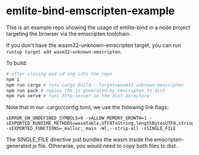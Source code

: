 # emlite-bind-emscripten-example

This is an example repo showing the usage of emlite-bind in a node project targeting the browser via the emscripten toolchain.

If you don't have the wasm32-unknown-emscripten target, you can run `rustup target add wasm32-unknown-emscripten`.

To build:
```bash
# after cloning and cd'ing into the repo
npm i
npm run cargo # runs cargo build --target=wasm32-unknown-emscripten
npm run pack # copies the js generated by emscripten to dist
npm run serve # runs http-server on the dist directory
```

Note that in our .cargo/config.toml, we use the following link flags:
```
sERROR_ON_UNDEFINED_SYMBOLS=0 -sALLOW_MEMORY_GROWTH=1 -sEXPORTED_RUNTIME_METHODS=wasmTable,UTF8ToString,lengthBytesUTF8,stringToUTF8 -sEXPORTED_FUNCTIONS=_malloc,_main -Wl,--strip-all -sSINGLE_FILE
```

The SINGLE_FILE directive just bundles the wasm inside the emscripten-generated js file. Otherwise, you would need to copy both files to dist.